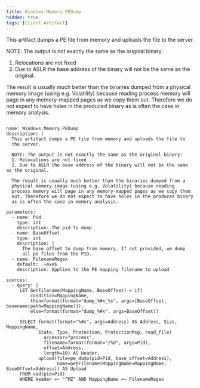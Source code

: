 ```yaml
---
title: Windows.Memory.PEDump
hidden: true
tags: [Client Artifact]
---
```


This artifact dumps a PE file from memory and uploads the file to
the server.

NOTE: The output is not exactly the same as the original binary:
1. Relocations are not fixed
2. Due to ASLR the base address of the binary will not be the same as the original.

The result is usually much better than the binaries dumped from a
physical memory image (using e.g. Volatility) because reading
process memory will page in any memory-mapped pages as we copy them
out. Therefore we do not expect to have holes in the produced binary
as is often the case in memory analysis.


<pre><code class="language-yaml">
name: Windows.Memory.PEDump
description: |
  This artifact dumps a PE file from memory and uploads the file to
  the server.

  NOTE: The output is not exactly the same as the original binary:
  1. Relocations are not fixed
  2. Due to ASLR the base address of the binary will not be the same as the original.

  The result is usually much better than the binaries dumped from a
  physical memory image (using e.g. Volatility) because reading
  process memory will page in any memory-mapped pages as we copy them
  out. Therefore we do not expect to have holes in the produced binary
  as is often the case in memory analysis.

parameters:
  - name: Pid
    type: int
    description: The pid to dump
  - name: BaseOffset
    type: int
    description: |
      The base offset to dump from memory. If not provided, we dump
      all pe files from the PID.
  - name: FilenameRegex
    default: .+exe$
    description: Applies to the PE mapping filename to upload

sources:
  - query: |
     LET GetFilename(MappingName, BaseOffset) = if(
         condition=MappingName,
         then=format(format="dump_%#x_%s", args=[BaseOffset, basename(path=MappingName)]),
         else=format(format="dump_%#x", args=BaseOffset))

     SELECT format(format="%#x", args=Address) AS Address, Size, MappingName,
            State, Type, Protection, ProtectionMsg, read_file(
              accessor="process",
              filename=format(format="/%d", args=Pid),
              offset=Address,
              length=10) AS Header,
            upload(file=pe_dump(pid=Pid, base_offset=Address),
                   name=GetFilename(MappingName=MappingName, BaseOffset=Address)) AS Upload
     FROM vad(pid=Pid)
     WHERE Header =~ "^MZ" AND MappingName =~ FilenameRegex

</code></pre>

